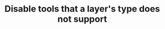 ---
title: 'Disable tools that a layer''s type does not support'
redirect_to:
  - 'https://discuss.pencil2d.org/t/disable-tools-that-a-layers-type-does-not-support/507'
---